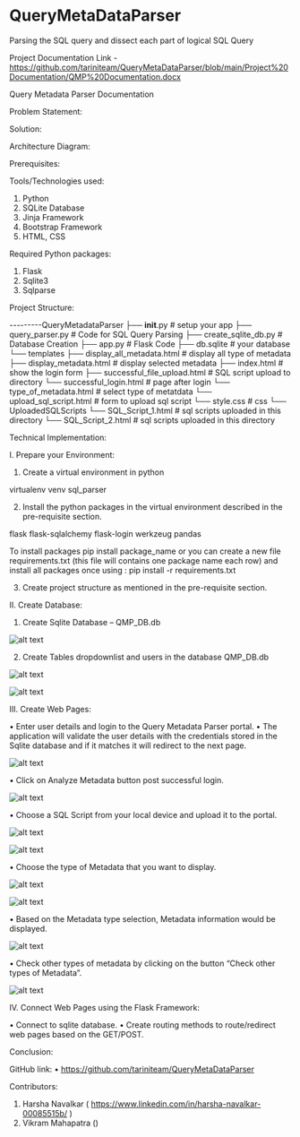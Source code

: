 # QueryMetaDataParser
Parsing the SQL query and dissect each part of logical SQL Query 

Project Documentation Link - https://github.com/tariniteam/QueryMetaDataParser/blob/main/Project%20Documentation/QMP%20Documentation.docx 

Query Metadata Parser Documentation

Problem Statement:

Solution:

Architecture Diagram:

Prerequisites:

Tools/Technologies used:
1.	Python
2.	SQLite Database
3.	Jinja Framework
4.	Bootstrap Framework
5.	HTML, CSS

Required Python packages:
1.	Flask
2.	Sqlite3
3.	Sqlparse 

Project Structure:

---------QueryMetadataParser
         ├── __init__.py           # setup your app
         ├── query_parser.py       # Code for SQL Query Parsing
         ├── create_sqlite_db.py   # Database Creation 
         ├── app.py                # Flask Code
         ├── db.sqlite             # your database
         └── templates
             ├── display_all_metadata.html   # display all type of metadata
             ├── display_metadata.html       # display selected metadata
             ├── index.html                  # show the login form
             ├── successful_file_upload.html  # SQL script upload to directory 
             └── successful_login.html        # page after login
             └── type_of_metadata.html        # select type of metatdata
             └── upload_sql_script.html         # form to upload sql script
             └── style.css                      # css
         └── UploadedSQLScripts
             └── SQL_Script_1.html   # sql scripts uploaded in this directory
             └── SQL_Script_2.html   # sql scripts uploaded in this directory
          




Technical Implementation:

I.	Prepare your Environment:

1.	Create a virtual environment in python 

virtualenv venv sql_parser

2.	Install the python packages in the virtual environment described in the pre-requisite section.

flask
flask-sqlalchemy
flask-login
werkzeug
pandas

To install packages pip install package_name or you can create a new file requirements.txt (this file will contains one package name each row) and install all packages once using : pip install -r requirements.txt
 
3.	Create project structure as mentioned in the pre-requisite section.


II.	Create Database:

1.	Create Sqlite Database – QMP_DB.db

![alt text](https://github.com/tariniteam/QueryMetaDataParser/blob/main/Project%20Documentation/Implementation%20Screenshots/1.%20QMP_DB.jpg)
 
2.	Create Tables dropdownlist and users in the database QMP_DB.db
 
 ![alt text](https://github.com/tariniteam/QueryMetaDataParser/blob/main/Project%20Documentation/Implementation%20Screenshots/2.%20DropdownList%20Table.jpg)
 
 ![alt text](https://github.com/tariniteam/QueryMetaDataParser/blob/main/Project%20Documentation/Implementation%20Screenshots/3.%20user%20table.jpg)


III.	Create Web Pages:

•	Enter user details and login to the Query Metadata Parser portal.
•	The application will validate the user details with the credentials stored in the Sqlite database and if it matches it will redirect to the next page. 
 
 ![alt text]( https://github.com/tariniteam/QueryMetaDataParser/blob/main/Project%20Documentation/Implementation%20Screenshots/4.%20login%20page.jpg)

•	Click on Analyze Metadata button post successful login.
 
 ![alt text]( https://github.com/tariniteam/QueryMetaDataParser/blob/main/Project%20Documentation/Implementation%20Screenshots/5.%20%20analyse%20metadata.jpg)
 
•	Choose a SQL Script from your local device and upload it to the portal.

![alt text](https://github.com/tariniteam/QueryMetaDataParser/blob/main/Project%20Documentation/Implementation%20Screenshots/6.%20upload%20sql%20script.jpg )

![alt text](https://github.com/tariniteam/QueryMetaDataParser/blob/main/Project%20Documentation/Implementation%20Screenshots/7.%20type%20of%20metadata.jpg )
 
 
•	Choose the type of Metadata that you want to display.
 
 ![alt text](https://github.com/tariniteam/QueryMetaDataParser/blob/main/Project%20Documentation/Implementation%20Screenshots/8..jpg)
 
 ![alt text](https://github.com/tariniteam/QueryMetaDataParser/blob/main/Project%20Documentation/Implementation%20Screenshots/9..jpg)
 
 
•	Based on the Metadata type selection, Metadata information would be displayed.
 
 ![alt text](https://github.com/tariniteam/QueryMetaDataParser/blob/main/Project%20Documentation/Implementation%20Screenshots/10..jpg )
 
•	Check other types of metadata by clicking on the button “Check other types of Metadata”.

![alt text]( https://github.com/tariniteam/QueryMetaDataParser/blob/main/Project%20Documentation/Implementation%20Screenshots/11..jpg)


IV.	Connect Web Pages using the Flask Framework:

•	Connect to sqlite database.
•	Create routing methods to route/redirect web pages based on the GET/POST.

Conclusion:



GitHub link:
•	https://github.com/tariniteam/QueryMetaDataParser  

Contributors:
1.	Harsha Navalkar ( https://www.linkedin.com/in/harsha-navalkar-00085515b/ )
2.	Vikram Mahapatra ()


